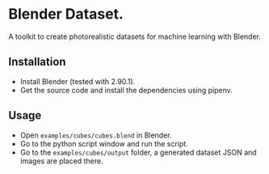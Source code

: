 # Blender Dataset.

A toolkit to create photorealistic datasets for machine learning with Blender.

## Installation

- Install Blender (tested with 2.90.1).
- Get the source code and install the dependencies using pipenv.

## Usage

- Open `examples/cubes/cubes.blend` in Blender.
- Go to the python script window and run the script.
- Go to the `examples/cubes/output` folder, a generated dataset JSON and images are placed there.


